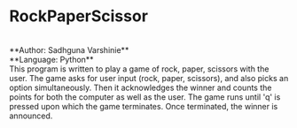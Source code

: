 # RockPaperScissor
<br>
**Author: Sadhguna Varshinie**
<br>
**Language: Python**
<br>
This program is written to play a game of rock, paper, scissors with the user. The game asks for user input (rock, paper, scissors), and also picks an option simultaneously. Then it acknowledges the winner and counts the points for both the computer as well as the user. The game runs until 'q' is pressed upon which the game terminates. Once terminated, the winner is announced.
